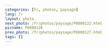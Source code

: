 ```yaml
---
categories: [fr, photos, paysage]
lang: fr
layout: photo
next_photo: /fr/photos/paysage/P0000122.html
picname: P0000126
prev_photo: /fr/photos/paysage/P0000127.html
tags: []
---
```

